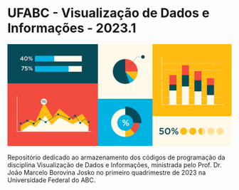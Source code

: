 # UFABC - Visualização de Dados e Informações - 2023.1

![Representation of data visualization](./imagens/613158262dde4943a51937aa_data%20visualization%20tips_blog%20hero.jpg)

Repositório dedicado ao armazenamento dos códigos de programação da disciplina Visualização de Dados e Informações, ministrada pelo Prof. Dr. João Marcelo Borovina Josko no primeiro quadrimestre de 2023 na Universidade Federal do ABC.
